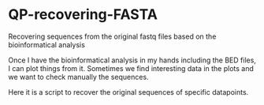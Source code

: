 # QP-recovering-FASTA
Recovering sequences from the original fastq files based on the bioinformatical analysis

Once I have the bioinformatical analysis in my hands including the BED files, I can plot things from it.
Sometimes we find interesting data in the plots and we want to check manually the sequences.

Here it is a script to recover the original sequences of specific datapoints.

